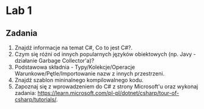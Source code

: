# Lab 1

## Zadania
1. Znajdź informacje na temat C#, Co to jest C#?.
2. Czym się różni od innych popularnych języków obiektowych (np. Javy - działanie Garbage Collector'a)?
3. Podstawowa składnia - Typy/Kolekcje/Operacje Warunkowe/Pętle/Importowanie nazw z innych przestrzeni.
4. Znajdź szablon mininalnego kompilowalnego kodu. 
5. Zapoznaj się z wprowadzeniem do C# z strony Microsoft'u oraz wykonaj zadania: https://learn.microsoft.com/pl-pl/dotnet/csharp/tour-of-csharp/tutorials/.


